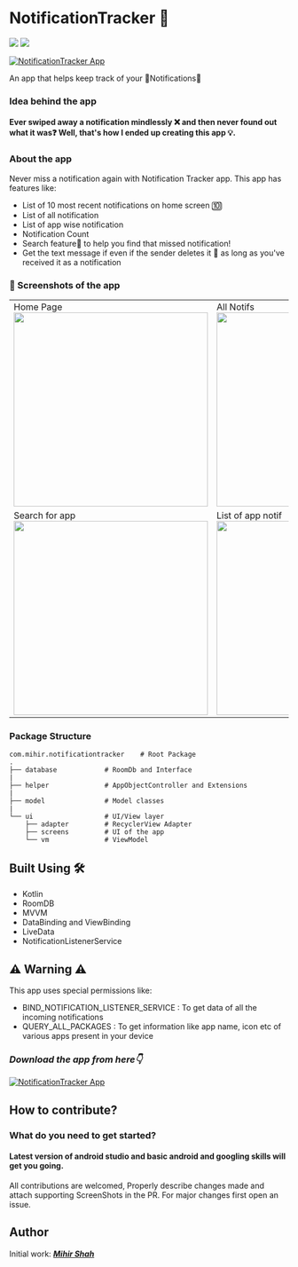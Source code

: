 # **NotificationTracker 🔔**

<p>
<img src="https://img.shields.io/badge/Android-3DDC84?style=for-the-badge&logo=android&logoColor=white"/>  
<img src="https://img.shields.io/badge/Kotlin-0095D5?&style=for-the-badge&logo=kotlin&logoColor=white"/>

[![NotificationTracker App](https://img.shields.io/badge/NotificatinTracker✅-APK-red.svg?style=for-the-badge&logo=android)](https://github.com/Miihir79/NotificationTracker#%EF%B8%8F-warning-%EF%B8%8F)

</p>


An app that helps keep track of your 🔔Notifications🔔

### Idea behind the app

#### Ever swiped away a notification mindlessly ❌ and then never found out what it was❓ Well, that's how I ended up creating this app 💡.


### About the app

Never miss a notification again with Notification Tracker app. This app has features like:

- List of 10 most recent notifications on home screen 🔟
- List of all notification
- List of app wise notification
- Notification Count
- Search feature🔎 to help you find that missed notification!
- Get the text message if even if the sender deletes it 🔕 as long as you've received  it as a notification

### 📸 Screenshots of the app
<table>
  <tr>
    <td>Home Page<img src="https://user-images.githubusercontent.com/66465511/230773107-306e83f8-24dc-4d31-8dd2-ea6acfcc1117.jpg" width="350">
    <td>All Notifs<img src="https://user-images.githubusercontent.com/66465511/230773113-2ef63c2d-57fc-4873-8a11-41132c838adf.jpg" width="350">
    <td>App wise Notifs<img src="https://user-images.githubusercontent.com/66465511/230773116-4b82d32b-98ca-4511-84b0-acbc1f01af49.jpg" width="350">
  <tr>
    <td>Search for app<img src="https://user-images.githubusercontent.com/66465511/230773120-aec7fbbc-1c0e-4fe7-835e-414b29561f63.jpg" width="350">
    <td>List of app notif<img src="https://user-images.githubusercontent.com/66465511/230971032-afba0495-3dbc-43ff-a07c-50b16bdbe941.jpg" width="350">
    <td>Search app notifs<img src="https://user-images.githubusercontent.com/66465511/230971041-f37b502b-f11d-4ab7-9767-2783a7109079.jpg" width="350">
</table>

### Package Structure
    
    com.mihir.notificationtracker    # Root Package
    .
    ├── database            # RoomDb and Interface
    |
    ├── helper              # AppObjectController and Extensions
    |
    ├── model               # Model classes
    |
    └── ui                  # UI/View layer
        ├── adapter         # RecyclerView Adapter
        ├── screens         # UI of the app
        └── vm              # ViewModel
        
## Built Using 🛠
- Kotlin
- RoomDB
- MVVM
- DataBinding and ViewBinding
- LiveData
- NotificationListenerService

## ⚠️ Warning ⚠️
This app uses special permissions like:
- BIND_NOTIFICATION_LISTENER_SERVICE : To get data of all the incoming notifications
- QUERY_ALL_PACKAGES : To get information like app name, icon etc of various apps present in your device

### ***Download the app from here👇***

[![NotificationTracker App](https://img.shields.io/badge/NotificatinTracker✅-APK-red.svg?style=for-the-badge&logo=android)](https://github.com/Miihir79/NotificationTracker/releases/download/1.0.1/app-debug.apk)
    
## How to contribute?
### What do you need to get started?
#### Latest version of android studio and basic android and googling skills will get you going.
All contributions are welcomed, Properly describe changes made and attach supporting ScreenShots in the PR. For major changes first open an issue.

## Author
Initial work: <a href="https://github.com/Miihir79">***Mihir Shah***</a> <br>
